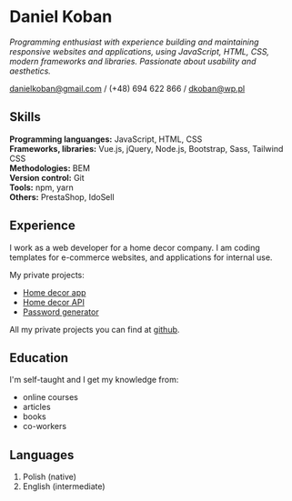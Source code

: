 # Daniel Koban

*Programming enthusiast with experience building and maintaining responsive websites and applications, using JavaScript, HTML, CSS, modern frameworks and libraries. Passionate about usability and aesthetics.*

[danielkoban@gmail.com](mailto:danielkoban@gmail.com) / (+48) 694 622 866 / [dkoban@wp.pl](mailto:dkoban@wp.pl)

## Skills

**Programming languanges:** JavaScript, HTML, CSS  
**Frameworks, libraries:** Vue.js, jQuery, Node.js, Bootstrap, Sass, Tailwind CSS  
**Methodologies:** BEM  
**Version control:** Git  
**Tools:** npm, yarn  
**Others:** PrestaShop, IdoSell

## Experience

I work as a web developer for a home decor company. I am coding templates for e-commerce websites, and applications for internal use.  
  
My private projects:
* [Home decor app](https://github.com/danielkoban/home-decor-app)
* [Home decor API](https://github.com/danielkoban/home-decor-api)
* [Password generator](https://github.com/danielkoban/password-generator)  

All my private projects you can find at [github](https://github.com/danielkoban).  

## Education

I'm self-taught and I get my knowledge from:
* online courses 
* articles 
* books 
* co-workers

## Languages  

1. Polish (native)
2. English (intermediate)